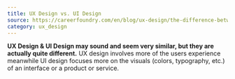 ```yaml
---
title: UX Design vs. UI Design
source: https://careerfoundry.com/en/blog/ux-design/the-difference-between-ux-and-ui-design-a-laymans-guide/
category: ux_design
---
```

**UX Design & UI Design may sound and seem very similar, but they are actually quite different.** UX design involves more of the users experience meanwhile UI design focuses more on the visuals (colors, typography, etc.) of an interface or a product or service.
